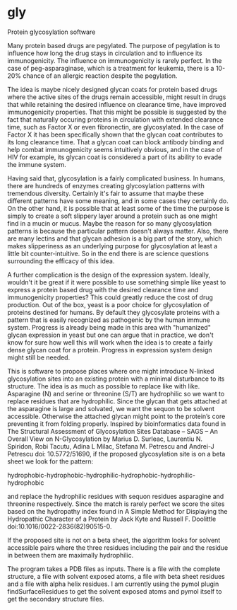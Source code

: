 # gly
Protein glycosylation software

Many protein based drugs are pegylated. The purpose of pegylation is to influence how long the drug stays in circulation and to influence its immunogenicity. The influence on immunogenicity is rarely perfect. In the case of peg-asparaginase, which is a treatment for leukemia, there is a 10-20% chance of an allergic reaction despite the pegylation.

The idea is maybe nicely designed glycan coats for protein based drugs where the active sites of the drugs remain accessible, might result in drugs that while retaining the desired influence on clearance time, have improved immunogenicity properties. That this might be possible is suggested by the fact that naturally occuring proteins in circulation with extended clearance time, such as Factor X or even fibronectin, are glycosylated. In the case of Factor X it has been specifically shown that the glycan coat contributes to its long clearance time. That a glycan coat can block antibody binding and help combat immunogenicity seems intuitively obvious, and in the case of HIV for example, its glycan coat is considered a part of its ability to evade the immune system.

Having said that, glycosylation is a fairly complicated business. In humans, there are hundreds of enzymes creating glycosylation patterns with tremendous diversity. Certainly it's fair to assume that maybe these different patterns have some meaning, and in some cases they certainly do. On the other hand, it is possible that at least some of the time the purpose is simply to create a soft slippery layer around a protein such as one might find in a mucin or mucus. Maybe the reason for so many glycosylation patterns is because the particular pattern doesn't always matter. Also, there are many lectins and that glycan adhesion is a big part of the story, which makes slipperiness as an underlying purpose for glycosylation at least a little bit counter-intuitive. So in the end there is are science questions surrounding the efficacy of this idea. 

A further complication is the design of the expression system. Ideally, wouldn't it be great if it were possible to use something simple like yeast to express a protein based drug with the desired clearance time and immunogenicity properties? This could greatly reduce the cost of drug production. Out of the box, yeast is a poor choice for glycosylation of proteins destined for humans. By default they glycosylate proteins with a pattern that is easily recognized as pathogenic by the human immune system. Progress is already being made in this area with "humanized" glycan expression in yeast but one can argue that in practice, we don't know for sure how well this will work when the idea is to create a fairly dense glycan coat for a protein. Progress in expression system design might still be needed.

This is software to propose places where one might introduce N-linked glycosylation sites into an existing protein with a minimal disturbance to its structure. The idea is as much as possible to replace like with like. Asparagine (N) and serine or threonine (S/T) are hydrophilic so we want to replace residues that are hydrophilic. Since the glycan that gets attached at the asparagine is large and solvated, we want the sequon to be solvent accessible. Otherwise the attached glycan might point to the protein’s core preventing it from folding properly. Inspired by bioinformatics data found in The Structural Assessment of Glycosylation Sites Database – SAGS – An Overall View on N-Glycosylation by Marius D. Surleac, Laurentiu N. Spiridon, Robi Tacutu, Adina L Milac, Stefana M. Petrescu and Andrei-J Petrescu doi: 10.5772/51690, if the proposed glycosylation site is on a beta sheet we look for the pattern:

hydrophobic-hydrophobic-hydrophilic-hydrophobic-hydrophilic-hydrophobic

and replace the hydrophilic residues with sequon residues asparagine and threonine respectively. Since the match is rarely perfect we score the sites based on the hydropathy index found in A Simple Method for Displaying the Hydropathic Character of a Protein by Jack Kyte and Russell F. Doolittle doi:10.1016/0022-2836(82)90515-0.

If the proposed site is not on a beta sheet, the algorithm looks for solvent accessible pairs where the three residues including the pair and the residue in between them are maximally hydrophilic.

The program takes a PDB files as inputs. There is a file with the complete structure, a file with solvent exposed atoms, a file with beta sheet residues and a file with alpha helix residues. I am currently using the pymol plugin findSurfaceResidues to get the solvent exposed atoms and pymol itself to get the secondary structure files.

